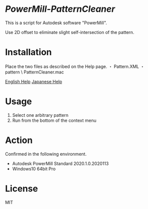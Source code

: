 # ***PowerMill-PatternCleaner***
This is a script for Autodesk software "PowerMill". 

Use 2D offset to eliminate slight self-intersection of the pattern.

# Installation
Place the two files as described on the Help page. 
・ Pattern.XML 
・ pattern \ PatternCleaner.mac 

[English Help](http://help.autodesk.com/view/PWRM/2020/ENU/?guid=GUID-7F0556A8-484C-4B7D-B073-2B8BE4D564E2) 
[Japanese Help](http://help.autodesk.com/view/PWRM/2020/JPN/?guid=GUID-7F0556A8-484C-4B7D-B073-2B8BE4D564E2)

# Usage
1. Select one arbitrary pattern
2. Run from the bottom of the context menu

# Action
Confirmed in the following environment. 
 + Autodesk PowerMill Standard 2020.1.0.2020113
 + Windows10 64bit Pro

# License
MIT